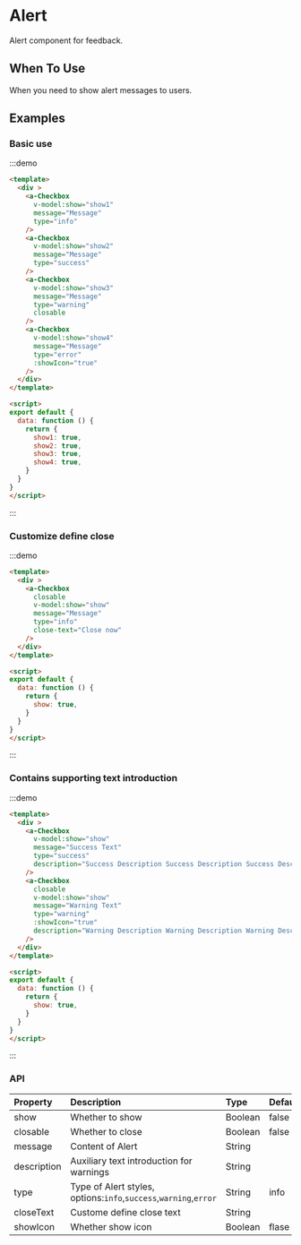 
# Alert

Alert component for feedback.

## When To Use

When you need to show alert messages to users.

## Examples
### Basic use
:::demo
```html
<template>
  <div >
    <a-Checkbox
      v-model:show="show1"
      message="Message"
      type="info"
    />
    <a-Checkbox
      v-model:show="show2"
      message="Message"
      type="success"
    />
    <a-Checkbox
      v-model:show="show3"
      message="Message"
      type="warning"
      closable
    />
    <a-Checkbox
      v-model:show="show4"
      message="Message"
      type="error"
      :showIcon="true"
    />
  </div>
</template>

<script>
export default {
  data: function () {
    return {
      show1: true,
      show2: true,
      show3: true,
      show4: true,
    }
  }
}
</script>

```
:::

### Customize define close
:::demo
```html
<template>
  <div >
    <a-Checkbox
      closable
      v-model:show="show"
      message="Message"
      type="info"
      close-text="Close now"
    />
  </div>
</template>

<script>
export default {
  data: function () {
    return {
      show: true,
    }
  }
}
</script>

```
:::

### Contains supporting text introduction
:::demo
```html
<template>
  <div >
    <a-Checkbox
      v-model:show="show"
      message="Success Text"
      type="success"
      description="Success Description Success Description Success Description"
    />
    <a-Checkbox
      closable
      v-model:show="show"
      message="Warning Text"
      type="warning"
      :showIcon="true"
      description="Warning Description Warning Description Warning Description"
    />
  </div>
</template>

<script>
export default {
  data: function () {
    return {
      show: true,
    }
  }
}
</script>

```
:::

### API

| Property | Description | Type | Default |
| :--- | :--- | :--- | :--- |
| show | Whether to show | Boolean | false |
| closable | Whether to close | Boolean | false |
| message | Content of Alert | String |  |
|description |	Auxiliary text introduction for warnings |	String| |
| type    | Type of Alert styles, options:`info`,`success`,`warning`,`error` | String | info |
| closeText | Custome define close text | String |  |
| showIcon | Whether show icon | Boolean | flase |
